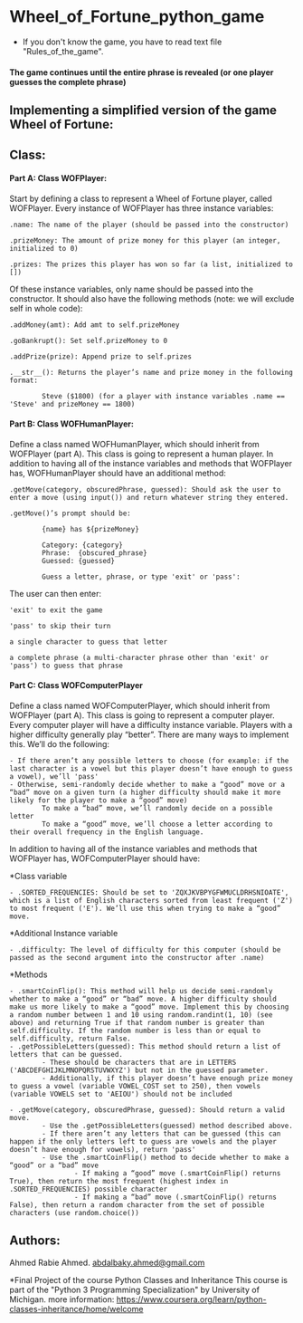 # Wheel_of_Fortune_python_game

* If you don't know the game, you have to read text file "Rules_of_the_game". 

#### The game continues until the entire phrase is revealed (or one player guesses the complete phrase)


## Implementing a simplified version of the game Wheel of Fortune:
## Class:
#### Part A: Class WOFPlayer:

Start by defining a class to represent a Wheel of Fortune player, called WOFPlayer. 
Every instance of WOFPlayer has three instance variables:

    .name: The name of the player (should be passed into the constructor)

    .prizeMoney: The amount of prize money for this player (an integer, initialized to 0)

    .prizes: The prizes this player has won so far (a list, initialized to [])

Of these instance variables, only name should be passed into the constructor.
It should also have the following methods (note: we will exclude self in whole code):

    .addMoney(amt): Add amt to self.prizeMoney

    .goBankrupt(): Set self.prizeMoney to 0

    .addPrize(prize): Append prize to self.prizes

    .__str__(): Returns the player’s name and prize money in the following format:

            Steve ($1800) (for a player with instance variables .name == 'Steve' and prizeMoney == 1800)

#### Part B: Class WOFHumanPlayer:
Define a class named WOFHumanPlayer, which should inherit from WOFPlayer (part A). 
This class is going to represent a human player. In addition to having all of the instance variables and methods that WOFPlayer has, 
WOFHumanPlayer should have an additional method:

    .getMove(category, obscuredPhrase, guessed): Should ask the user to enter a move (using input()) and return whatever string they entered.

    .getMove()’s prompt should be:

            {name} has ${prizeMoney}

            Category: {category}
            Phrase:  {obscured_phrase}
            Guessed: {guessed}

            Guess a letter, phrase, or type 'exit' or 'pass':
The user can then enter:

    'exit' to exit the game

    'pass' to skip their turn

    a single character to guess that letter

    a complete phrase (a multi-character phrase other than 'exit' or 'pass') to guess that phrase

#### Part C: Class WOFComputerPlayer
Define a class named WOFComputerPlayer, which should inherit from WOFPlayer (part A). This class is going to represent a computer player.
Every computer player will have a difficulty instance variable. Players with a higher difficulty generally play “better”. There are many ways to implement this. We’ll do the following:

    - If there aren’t any possible letters to choose (for example: if the last character is a vowel but this player doesn’t have enough to guess a vowel), we’ll 'pass'
    - Otherwise, semi-randomly decide whether to make a “good” move or a “bad” move on a given turn (a higher difficulty should make it more likely for the player to make a “good” move)
            To make a “bad” move, we’ll randomly decide on a possible letter
            To make a “good” move, we’ll choose a letter according to their overall frequency in the English language.

In addition to having all of the instance variables and methods that WOFPlayer has, WOFComputerPlayer should have:

*Class variable

    - .SORTED_FREQUENCIES: Should be set to 'ZQXJKVBPYGFWMUCLDRHSNIOATE', which is a list of English characters sorted from least frequent ('Z') to most frequent ('E'). We’ll use this when trying to make a “good” move.

*Additional Instance variable

    - .difficulty: The level of difficulty for this computer (should be passed as the second argument into the constructor after .name)

*Methods

    - .smartCoinFlip(): This method will help us decide semi-randomly whether to make a “good” or “bad” move. A higher difficulty should make us more likely to make a “good” move. Implement this by choosing a random number between 1 and 10 using random.randint(1, 10) (see above) and returning True if that random number is greater than self.difficulty. If the random number is less than or equal to self.difficulty, return False.
    - .getPossibleLetters(guessed): This method should return a list of letters that can be guessed.
            - These should be characters that are in LETTERS ('ABCDEFGHIJKLMNOPQRSTUVWXYZ') but not in the guessed parameter.
            - Additionally, if this player doesn’t have enough prize money to guess a vowel (variable VOWEL_COST set to 250), then vowels (variable VOWELS set to 'AEIOU') should not be included

    - .getMove(category, obscuredPhrase, guessed): Should return a valid move.
            - Use the .getPossibleLetters(guessed) method described above.
            - If there aren’t any letters that can be guessed (this can happen if the only letters left to guess are vowels and the player doesn’t have enough for vowels), return 'pass'
            - Use the .smartCoinFlip() method to decide whether to make a “good” or a “bad” move
                    - If making a “good” move (.smartCoinFlip() returns True), then return the most frequent (highest index in .SORTED_FREQUENCIES) possible character
                    - If making a “bad” move (.smartCoinFlip() returns False), then return a random character from the set of possible characters (use random.choice())

## Authors:
Ahmed Rabie Ahmed. abdalbaky.ahmed@gmail.com

*Final Project of the course Python Classes and Inheritance
This course is part of the "Python 3 Programming Specialization" by University of Michigan.
more information: https://www.coursera.org/learn/python-classes-inheritance/home/welcome

